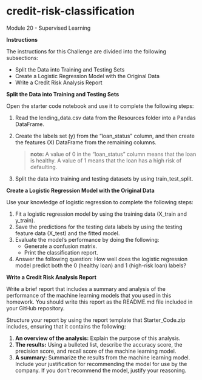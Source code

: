 # credit-risk-classification
Module 20 - Supervised Learning

**Instructions**

The instructions for this Challenge are divided into the following subsections:

  - Split the Data into Training and Testing Sets
  - Create a Logistic Regression Model with the Original Data
  - Write a Credit Risk Analysis Report

**Split the Data into Training and Testing Sets**

Open the starter code notebook and use it to complete the following steps:

  1. Read the lending_data.csv data from the Resources folder into a Pandas DataFrame.
  2. Create the labels set (y) from the “loan_status” column, and then create the features (X) DataFrame from the remaining columns.
     
     > **note:**
     > A value of 0 in the “loan_status” column means that the loan is healthy. A value of 1 means that the loan has a high risk of defaulting.
  4. Split the data into training and testing datasets by using train_test_split.

**Create a Logistic Regression Model with the Original Data**

Use your knowledge of logistic regression to complete the following steps:

  1. Fit a logistic regression model by using the training data (X_train and y_train).
  2. Save the predictions for the testing data labels by using the testing feature data (X_test) and the fitted model.
  3. Evaluate the model’s performance by doing the following:
     - Generate a confusion matrix.
     - Print the classification report.
  4. Answer the following question: How well does the logistic regression model predict both the 0 (healthy loan) and 1 (high-risk loan) labels?

**Write a Credit Risk Analysis Report**

Write a brief report that includes a summary and analysis of the performance of the machine learning models that you used in this homework. You should write this report as the README.md file included in your GitHub repository.

Structure your report by using the report template that Starter_Code.zip includes, ensuring that it contains the following:
  1. **An overview of the analysis:** Explain the purpose of this analysis.
  2. **The results:** Using a bulleted list, describe the accuracy score, the precision score, and recall score of the machine learning model.
  3. **A summary:** Summarize the results from the machine learning model. Include your justification for recommending the model for use by the company. If you don’t recommend the model, justify your reasoning.


